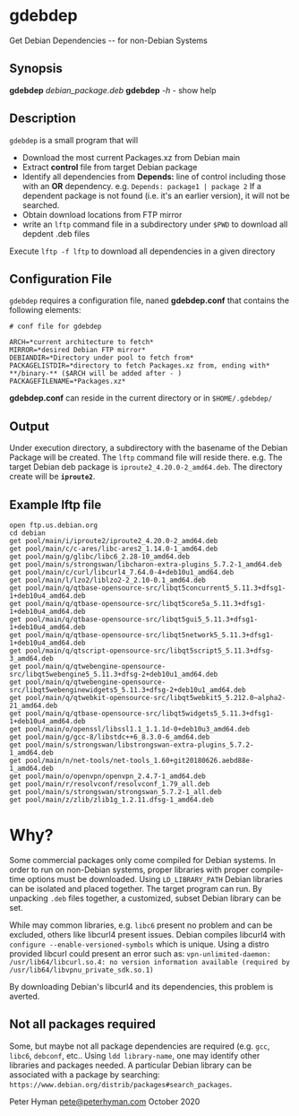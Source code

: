 # gdebdep
Get Debian Dependencies -- for non-Debian Systems

## Synopsis
**gdebdep** *debian_package.deb*
**gdebdep** *-h* - show help

## Description

`gdebdep` is a small program that will
* Download the most current Packages.xz from Debian main
* Extract **control** file from target Debian package
* Identify all dependencies from **Depends:** line of control including those with an **OR** dependency.
  e.g. `Depends: package1 | package 2`
  If a dependent package is not found (i.e. it's an earlier version), it will not be searched.
* Obtain download locations from FTP mirror
* write an `lftp` command file in a subdirectory under `$PWD` to download all depdent .deb files

Execute `lftp -f lftp` to download all dependencies in a given directory

## Configuration File
`gdebdep` requires a configuration file, naned **gdebdep.conf** that contains the following elements:
```
# conf file for gdebdep

ARCH=*current architecture to fetch*
MIRROR=*desired Debian FTP mirror*
DEBIANDIR=*Directory under pool to fetch from*
PACKAGELISTDIR=*directory to fetch Packages.xz from, ending with* **/binary-** ($ARCH will be added after - )
PACKAGEFILENAME=*Packages.xz*
```

**gdebdep.conf** can reside in the current directory or in `$HOME/.gdebdep/`

## Output
Under execution directory, a subdirectory with the basename of the Debian Package will be created. The `lftp` command file will reside there.
e.g. The target Debian deb package is `iproute2_4.20.0-2_amd64.deb`. The directory create will be **`iproute2`**.

## Example lftp file
```
open ftp.us.debian.org
cd debian
get pool/main/i/iproute2/iproute2_4.20.0-2_amd64.deb
get pool/main/c/c-ares/libc-ares2_1.14.0-1_amd64.deb
get pool/main/g/glibc/libc6_2.28-10_amd64.deb
get pool/main/s/strongswan/libcharon-extra-plugins_5.7.2-1_amd64.deb
get pool/main/c/curl/libcurl4_7.64.0-4+deb10u1_amd64.deb
get pool/main/l/lzo2/liblzo2-2_2.10-0.1_amd64.deb
get pool/main/q/qtbase-opensource-src/libqt5concurrent5_5.11.3+dfsg1-1+deb10u4_amd64.deb
get pool/main/q/qtbase-opensource-src/libqt5core5a_5.11.3+dfsg1-1+deb10u4_amd64.deb
get pool/main/q/qtbase-opensource-src/libqt5gui5_5.11.3+dfsg1-1+deb10u4_amd64.deb
get pool/main/q/qtbase-opensource-src/libqt5network5_5.11.3+dfsg1-1+deb10u4_amd64.deb
get pool/main/q/qtscript-opensource-src/libqt5script5_5.11.3+dfsg-3_amd64.deb
get pool/main/q/qtwebengine-opensource-src/libqt5webengine5_5.11.3+dfsg-2+deb10u1_amd64.deb
get pool/main/q/qtwebengine-opensource-src/libqt5webenginewidgets5_5.11.3+dfsg-2+deb10u1_amd64.deb
get pool/main/q/qtwebkit-opensource-src/libqt5webkit5_5.212.0~alpha2-21_amd64.deb
get pool/main/q/qtbase-opensource-src/libqt5widgets5_5.11.3+dfsg1-1+deb10u4_amd64.deb
get pool/main/o/openssl/libssl1.1_1.1.1d-0+deb10u3_amd64.deb
get pool/main/g/gcc-8/libstdc++6_8.3.0-6_amd64.deb
get pool/main/s/strongswan/libstrongswan-extra-plugins_5.7.2-1_amd64.deb
get pool/main/n/net-tools/net-tools_1.60+git20180626.aebd88e-1_amd64.deb
get pool/main/o/openvpn/openvpn_2.4.7-1_amd64.deb
get pool/main/r/resolvconf/resolvconf_1.79_all.deb
get pool/main/s/strongswan/strongswan_5.7.2-1_all.deb
get pool/main/z/zlib/zlib1g_1.2.11.dfsg-1_amd64.deb
```

# Why?
Some commercial packages only come compiled for Debian systems. In order to run on non-Debian systems, proper libraries with proper compile-time options must be downloaded. Using `LD_LIBRARY_PATH` Debian libraries can be isolated and placed together. The target program can run. By unpacking `.deb` files together, a customized, subset Debian library can be set.

While may common libraries, e.g. `libc6` present no problem and can be excluded, others like libcurl4 present issues. Debian compiles libcurl4 with
`configure --enable-versioned-symbols` which is unique. Using a distro provided libcurl could present an error such as:
`vpn-unlimited-daemon: /usr/lib64/libcurl.so.4: no version information available (required by /usr/lib64/libvpnu_private_sdk.so.1)`

By downloading Debian's libcurl4 and its dependencies, this problem is averted.

## Not all packages required
Some, but maybe not all package dependencies are required (e.g. `gcc`, `libc6`, `debconf`, etc.. Using `ldd library-name`, one may identify other libraries and packages needed. A particular Debian library can be associated with a package by searching: `https://www.debian.org/distrib/packages#search_packages`.

Peter Hyman
pete@peterhyman.com
October 2020
